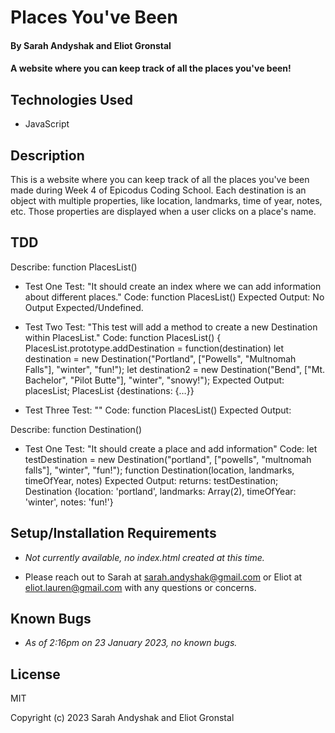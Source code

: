 # Places You've Been

#### By Sarah Andyshak and Eliot Gronstal

####  A website where you can keep track of all the places you've been!

## Technologies Used

* JavaScript

## Description

This is a website where you can keep track of all the places you've been made during Week 4 of Epicodus Coding School. Each destination is an object with multiple properties, like location, landmarks, time of year, notes, etc. Those properties are displayed when a user clicks on a place's name.

## TDD

Describe: function PlacesList()
* Test One
Test: "It should create an index where we can add information about different places."
Code: 
function PlacesList() 
Expected Output: No Output Expected/Undefined.

<!-- function PlacesList() {
  this.destinations = {};
  }-->

* Test Two
Test: "This test will add a method to create a new Destination within PlacesList."
Code: 
function PlacesList() {
PlacesList.prototype.addDestination = function(destination)
let destination = new Destination("Portland", ["Powells", "Multnomah Falls"], "winter", "fun!");
let destination2 = new Destination("Bend", ["Mt. Bachelor", "Pilot Butte"], "winter", "snowy!");
Expected Output: placesList;
PlacesList {destinations: {…}}


<!-- PlacesList.prototype.addDestination = function(destination) {
  this.destinations[destination.location] = destintation;
} -->

* Test Three
Test: ""
Code: 
function PlacesList() 
Expected Output:


Describe: function Destination()
* Test One
Test: "It should create a place and add information"
Code: 
let testDestination = new Destination("portland", ["powells", "multnomah falls"], "winter", "fun!");
function Destination(location, landmarks, timeOfYear, notes)
Expected Output: returns: testDestination;
Destination {location: 'portland', landmarks: Array(2), timeOfYear: 'winter', notes: 'fun!'}


## Setup/Installation Requirements

* _Not currently available, no index.html created at this time._

* Please reach out to Sarah at sarah.andyshak@gmail.com or Eliot at eliot.lauren@gmail.com with any questions or concerns.

## Known Bugs

* _As of 2:16pm on 23 January 2023, no known bugs._

## License

MIT

Copyright (c) 2023 Sarah Andyshak and Eliot Gronstal
